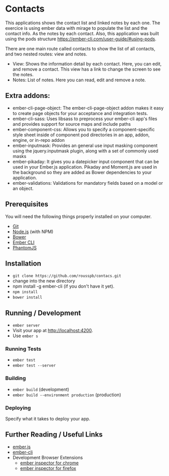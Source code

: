 # Contacts

This applications shows the contact list and linked notes by each one.
The exercice is using ember data with mirage to populate the list and the contact info. As the notes by each contact.
Also, this application was built using the pods structure https://ember-cli.com/user-guide/#using-pods.

There are one main route called contacts to show the list of all contacts, and two nested routes:
view and notes.
* View: Shows the information detail by each contact. Here, you can edit, and remove a contact. This view has a link to change the screen to see the notes.
* Notes: List of notes. Here you can read, edit and remove a note.

## Extra addons:
* ember-cli-page-object: The ember-cli-page-object addon makes it easy to create page objects for your acceptance and integration tests.
* ember-cli-sass: Uses libsass to preprocess your ember-cli app's files and provides support for source maps and include paths
* ember-component-css: Allows you to specify a component-specific style sheet inside of component pod directories in an app, addon, engine, or in-repo addon
* ember-inputmask: Provides an general use input masking component using the jquery.inputmask plugin, along with a set of commonly used masks
* ember-pikaday: It gives you a datepicker input component that can be used in your Ember.js application. Pikaday and Moment.js are used in the background so they are added as Bower dependencies to your application.
* ember-validations: Validations for mandatory fields based on a model or an object.


## Prerequisites

You will need the following things properly installed on your computer.

* [Git](http://git-scm.com/)
* [Node.js](http://nodejs.org/) (with NPM)
* [Bower](http://bower.io/)
* [Ember CLI](http://www.ember-cli.com/)
* [PhantomJS](http://phantomjs.org/)

## Installation

* `git clone https://github.com/rousspb/contacs.git`
* change into the new directory
* npm install -g ember-cli (if you don't have it yet).
* `npm install`
* `bower install`

## Running / Development

* `ember server`
* Visit your app at [http://localhost:4200](http://localhost:4200).
* Use `ember s`

### Running Tests

* `ember test`
* `ember test --server`

### Building

* `ember build` (development)
* `ember build --environment production` (production)

### Deploying

Specify what it takes to deploy your app.

## Further Reading / Useful Links

* [ember.js](http://emberjs.com/)
* [ember-cli](http://www.ember-cli.com/)
* Development Browser Extensions
  * [ember inspector for chrome](https://chrome.google.com/webstore/detail/ember-inspector/bmdblncegkenkacieihfhpjfppoconhi)
  * [ember inspector for firefox](https://addons.mozilla.org/en-US/firefox/addon/ember-inspector/)

